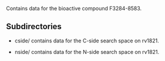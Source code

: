 Contains data for the bioactive compound F3284-8583.

## Subdirectories

- cside/ contains data for the C-side search space on rv1821.

- nside/ contains data for the N-side search space on rv1821.

